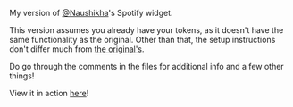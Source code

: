 My version of [@Naushikha](https://github.com/Naushikha)'s Spotify widget. 

This version assumes you already have your tokens, as it doesn't have the same functionality as the original. Other than that, the setup instructions don't differ much from [the original's](https://github.com/Naushikha/Spotify-Widget).

Do go through the comments in the files for additional info and a few other things!

View it in action [here](https://ikudanet.github.io/nowplaying)!
